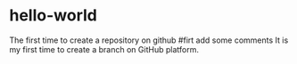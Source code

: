 # hello-world
The first time to create a repository on github
#firt add some comments
It is my first time to create a branch on GitHub platform.
